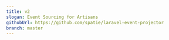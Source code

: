 ```yaml
---
title: v2
slogan: Event Sourcing for Artisans
githubUrl: https://github.com/spatie/laravel-event-projector
branch: master
---
```

